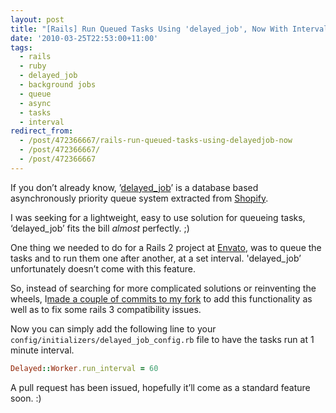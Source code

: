 ```yaml
---
layout: post
title: "[Rails] Run Queued Tasks Using 'delayed_job', Now With Intervals!"
date: '2010-03-25T22:53:00+11:00'
tags:
  - rails
  - ruby
  - delayed_job
  - background jobs
  - queue
  - async
  - tasks
  - interval
redirect_from:
  - /post/472366667/rails-run-queued-tasks-using-delayedjob-now
  - /post/472366667/
  - /post/472366667
---
```


If you don’t already know, ’[delayed_job](http://github.com/collectiveidea/delayed_job)’ is a database based asynchronously priority queue system extracted from [Shopify](http://www.shopify.com/).

I was seeking for a lightweight, easy to use solution for queueing tasks, ‘delayed_job’ fits the bill _almost_ perfectly. ;)

One thing we needed to do for a Rails 2 project at [Envato](http://envato.com/), was to queue the tasks and to run them one after another, at a set interval. 'delayed_job’ unfortunately doesn’t come with this feature.

So, instead of searching for more complicated solutions or reinventing the wheels, I[made a couple of commits to my fork](http://github.com/fredwu/delayed_job) to add this functionality as well as to fix some rails 3 compatibility issues.

Now you can simply add the following line to your `config/initializers/delayed_job_config.rb` file to have the tasks run at 1 minute interval.

```ruby
Delayed::Worker.run_interval = 60
```

A pull request has been issued, hopefully it’ll come as a standard feature soon. :)
